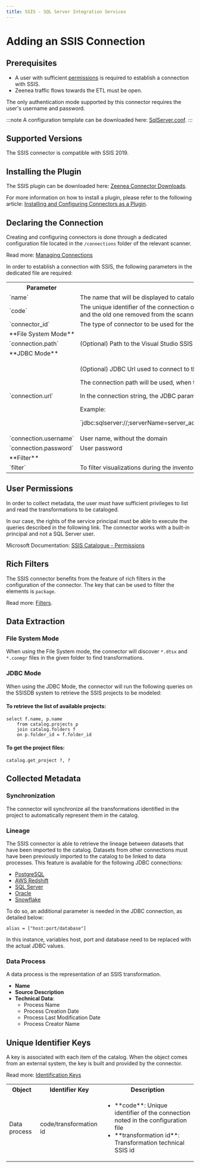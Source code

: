 ```yaml
---
title: SSIS - SQL Server Integration Services
---
```


# Adding an SSIS Connection

## Prerequisites

* A user with sufficient [permissions](#user-permissions) is required to establish a connection with SSIS.  
* Zeenea traffic flows towards the ETL must be open. 

The only authentication mode supported by this connector requires the user's username and password.

:::note
A configuration template can be downloaded here: [SqlServer.conf](https://actian.file.force.com/sfc/dist/version/download/?oid=00D300000001XnW&ids=068Nu00000GUa4v&d=%2Fa%2FNu000002lefD%2Fm7WHUv8_cdHEZLMMHkLzci43OnXCgHcO1yCe0m9wU3U&asPdf=false).
:::
 
## Supported Versions

The SSIS connector is compatible with SSIS 2019. 

## Installing the Plugin

The SSIS plugin can be downloaded here: [Zeenea Connector Downloads](./zeenea-connectors-list).

For more information on how to install a plugin, please refer to the following article: [Installing and Configuring Connectors as a Plugin](./zeenea-connectors-install-as-plugin).

## Declaring the Connection
  
Creating and configuring connectors is done through a dedicated configuration file located in the `/connections` folder of the relevant scanner.
 
Read more: [Managing Connections](./zeenea-managing-connections)
 
In order to establish a connection with SSIS, the following parameters in the dedicated file are required:
 
<table>
  <tr>
    <th>Parameter</th>
    <th>Expected value</th>
  </tr>
  <tr>
    <td>`name`</td>
    <td>The name that will be displayed to catalog users for this connection.</td>
  </tr>
  <tr>
    <td>`code`</td>
    <td>The unique identifier of the connection on the Zeenea platform. Once registered on the platform, this code must not be modified or the connection will be considered as new and the old one removed from the scanner.</td>
  </tr>
  <tr>
    <td>`connector_id`</td>
    <td>The type of connector to be used for the connection. Here, the value must be `ssis` and this value must not be modified.</td>
  </tr>
  <tr>
    <td colspan="2">**File System Mode**</td>
  </tr>
  <tr>
    <td>`connection.path`</td>
    <td>(Optional) Path to the Visual Studio SSIS project directory to synchronize with the catalog</td>
  </tr>
  <tr>
    <td colspan="2">**JDBC Mode**</td>
  </tr>
  <tr>
    <td>`connection.url`</td>
    <td>
      <p>(Optional) JDBC Url used to connect to the SSIS Server.</p>
      <p>The connection path will be used, when this parameter and the connection.path are set.</p>
      <p>In the connection string, the JDBC parameter `databaseName` must be set with `SSISDB` value.</p>
      <p>Example:</p>
      <p>`jdbc:sqlserver://;serverName=server_address;databaseName=SSISDB;encrypt=false;integratedSecurity=true;authenticationScheme=NTLM;useNTLMv2=true;domain=xyz`</p>
    </td>
  </tr>
  <tr>
    <td>`connection.username`</td>
    <td>User name, without the domain</td>
  </tr>
  <tr>
    <td>`connection.password`</td>
    <td>User password</td>
  </tr>
  <tr>
    <td colspan="2">**Filter**</td>
  </tr>
  <tr>
    <td>`filter`</td>
    <td>To filter visualizations during the inventory. See [Rich Filters](#rich-filters).</td>
  </tr>
</table>

## User Permissions

In order to collect metadata, the user must have sufficient privileges to list and read the transformations to be cataloged.

In our case, the rights of the service principal must be able to execute the queries described in the following link. The connector works with a built-in principal and not a SQL Server user.

Microsoft Documentation: [SSIS Catalogue - Permissions ](https://learn.microsoft.com/en-us/sql/integration-services/catalog/ssis-catalog?view=sql-server-ver16#Permissions)

## Rich Filters

The SSIS connector benefits from the feature of rich filters in the configuration of the connector. The key that can be used to filter the elements is `package`.

Read more: [Filters](zeenea-filters).

## Data Extraction

### File System Mode

When using the File System mode, the connector will discover `*.dtsx` and `*.conmgr` files in the given folder to find transformations.

### JDBC Mode

When using the JDBC Mode, the connector will run the following queries on the SSISDB system to retrieve the SSIS projects to be modeled:

#### To retrieve the list of available projects:

```
select f.name, p.name
    from catalog.projects p
    join catalog.folders f
    on p.folder_id = f.folder_id
```

#### To get the project files:

`catalog.get_project ?, ?`

## Collected Metadata

### Synchronization

The connector will synchronize all the transformations identified in the project to automatically represent them in the catalog.

### Lineage

The SSIS connector is able to retrieve the lineage between datasets that have been imported to the catalog. Datasets from other connections must have been previously imported to the catalog to be linked to data processes. This feature is available for the following JDBC connections:

* [PostgreSQL](./zeenea-connector-postgresql)
* [AWS Redshift](./zeenea-connector-aws-redshift)
* [SQL Server](./zeenea-connector-sqlserver)
* [Oracle](./zeenea-connector-oracle)
* [Snowflake](./zeenea-connector-snowflake)

To do so, an additional parameter is needed in the JDBC connection, as detailed below:

`alias = ["host:port/database"]`
 
In this instance, variables host, port and database need to be replaced with the actual JDBC values.

### Data Process

A data process is the representation of an SSIS transformation. 

* **Name**
* **Source Description**
* **Technical Data**:
  * Process Name
  * Process Creation Date
  * Process Last Modification Date
  * Process Creator Name

## Unique Identifier Keys

A key is associated with each item of the catalog. When the object comes from an external system, the key is built and provided by the connector.

 Read more: [Identification Keys](./zeenea-identification-keys)

<table>
  <tr><th>Object</th><th>Identifier Key</th><th>Description</th></tr>
  <tr>
    <td>Data process</td>
    <td>code/transformation id</td>
    <td>
      <ul>
        <li>**code**:  Unique identifier of the connection noted in the configuration file</li>
        <li>**transformation id**: Transformation technical SSIS id</li>
      </ul>
    </td>
  </tr>
</table>
